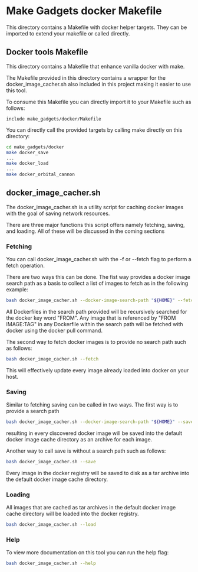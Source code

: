 # Make Gadgets docker Makefile

This directory contains a Makefile with docker helper targets.  They can be
imported to extend your makefile or called directly.

## Docker tools Makefile
This directory contains a Makefile that enhance vanilla docker with make.

The Makefile provided in this directory contains a wrapper for the docker_image_cacher.sh
also included in this project making it easier to use this tool.

To consume this Makefile you can directly import it to your Makefile such as follows: 
```make
include make_gadgets/docker/Makefile
```

You can directly call the provided targets by calling make directly on this directory:
```bash
cd make_gadgets/docker
make docker_save
...
make docker_load
...
make docker_orbital_cannon
```

## docker_image_cacher.sh
The docker_image_cacher.sh is a utility script for caching docker images with 
the goal of saving network resources.

There are three major functions this script offers namely fetching, saving, and loading.  All of these
will be discussed in the coming sections


### Fetching
You can call docker_image_cacher.sh with the -f or --fetch flag to perform a fetch operation.

There are two ways this can be done. The fist way provides a docker image search path as a basis
to collect a list of images to fetch as in the following example:
```bash
bash docker_image_cacher.sh --docker-image-search-path "${HOME}" --fetch
```
All Dockerfiles in the search path provided will be recursively searched for the docker key word "FROM". Any image 
that is referenced by "FROM IMAGE:TAG" in any Dockerfile within the search path will be fetched with docker using 
the docker pull command.

The second way to fetch docker images is to provide no search path such as follows:
```bash
bash docker_image_cacher.sh --fetch
```
This will effectively update every image already loaded into docker on your host.

### Saving
Similar to fetching saving can be called in two ways.  The first way is to provide a search path
```bash
bash docker_image_cacher.sh --docker-image-search-path "${HOME}" --save
```
resulting in every discovered docker image will be saved into the default docker image cache directory as an archive 
for each image. 

Another way to call save is without a search path such as follows:
```bash
bash docker_image_cacher.sh --save
```
Every image in the docker registry will be saved to disk as a tar archive into
the default docker image cache directory.

### Loading
All images that are cached as tar archives in the default docker image cache directory will be loaded into the docker registry.
```bash
bash docker_image_cacher.sh --load
```

### Help
To view more documentation on this tool you can run the help flag:
```bash
bash docker_image_cacher.sh --help
```
